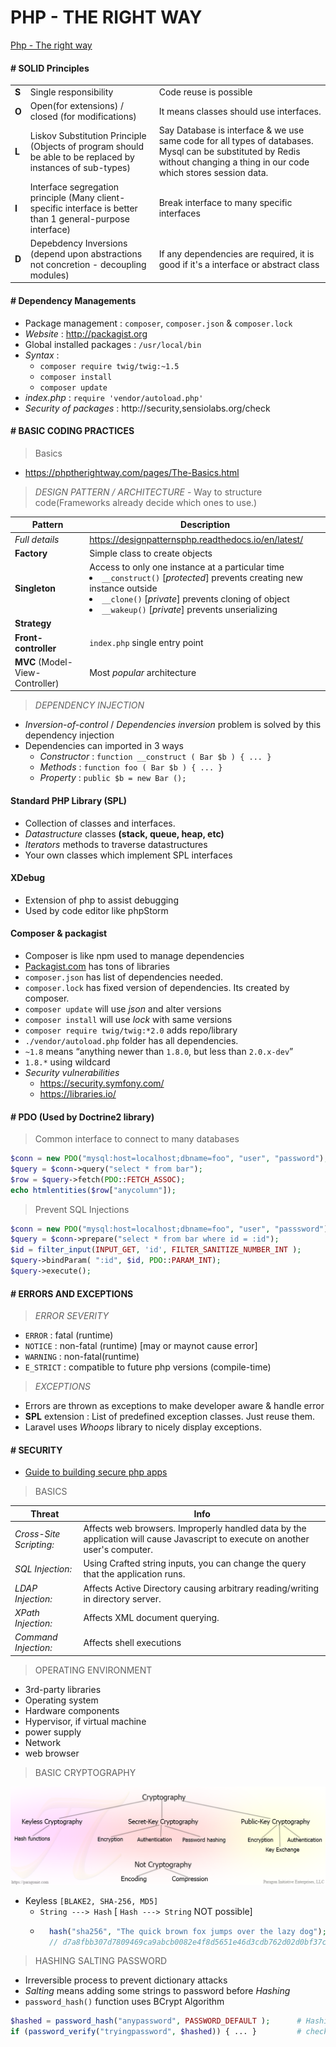 # PHP - THE RIGHT WAY 

[Php - The right way](http://phptherightway.com)

#### # SOLID Principles

| | | |
|-|-|-|
|**S**| Single responsibility|Code reuse is possible|
|**O**| Open(for extensions) / closed (for modifications) |It means classes should use interfaces.|
|**L**| Liskov Substitution Principle (Objects of program should be able to be replaced by instances of sub-types) | Say Database is interface & we use same code for all types of databases. Mysql can be substituted by Redis without changing a thing in our code which stores session data.|
|**I**| Interface segregation principle (Many client-specific interface is better than 1 general-purpose interface) | Break interface to many specific interfaces|
|**D**| Depebdency Inversions (depend upon abstractions not concretion - decoupling modules) | If any dependencies are required, it is good if it's a interface or abstract class|

#### # Dependency Managements

- Package management : `composer`, `composer.json` & `composer.lock`
- *Website* : http://packagist.org
- Global installed packages : `/usr/local/bin`
- *Syntax* : 
    - `composer require twig/twig:~1.5`
    - `composer install` 
    - `composer update`
- *index.php* : `require 'vendor/autoload.php'`
- *Security of packages* : http://security,sensiolabs.org/check

#### # BASIC CODING PRACTICES

> Basics

- https://phptherightway.com/pages/The-Basics.html

> *DESIGN PATTERN / ARCHITECTURE* - Way to structure code(Frameworks already decide which ones to use.)

|Pattern|Description|
|-|-|
|*Full details*|https://designpatternsphp.readthedocs.io/en/latest/|
|**Factory**|Simple class to create objects|
|**Singleton**|Access to only one instance at a particular time <li/>`__construct()` [*protected*] prevents creating new instance outside <li/>`__clone()` [*private*] prevents cloning of object <li/>`__wakeup()` [*private*] prevents unserializing |
|**Strategy**||
|**Front-controller**|`index.php` single entry point|
|**MVC** (Model-View-Controller) | Most *popular* architecture|

> *DEPENDENCY INJECTION*

- *Inversion-of-control* / *Dependencies inversion*  problem is solved by this dependency injection
- Dependencies can imported in 3 ways
    - *Constructor* : `function __construct ( Bar $b ) { ... }`
    - *Methods* : `function foo ( Bar $b ) { ... }`
    - *Property* : `public $b = new Bar ();`

#### Standard PHP Library (SPL)

- Collection of classes and interfaces.
- *Datastructure* classes **(stack, queue, heap, etc)**
- *Iterators* methods to traverse datastructures
- Your own classes which implement SPL interfaces

#### XDebug
- Extension of php to assist debugging
- Used by code editor like phpStorm


#### Composer & packagist
- Composer is like npm used to manage dependencies
- [Packagist.com](https://packagist.org/) has tons of libraries
- `composer.json` has list of dependencies needed.
- `composer.lock` has fixed version of dependencies. Its created by composer.
- `composer update` will use *json* and alter versions
- `composer install` will use *lock* with same versions
- `composer require twig/twig:*2.0` adds repo/library
- `./vendor/autoload.php` folder has all dependencies.
- `~1.8` means “anything newer than `1.8.0`, but less than `2.0.x-dev`”
- `1.8.*` using wildcard
- *Security vulnerabilities*
    - https://security.symfony.com/
    - https://libraries.io/


#### # PDO (Used by Doctrine2 library)

> Common interface to connect to many databases

```php
$conn = new PDO("mysql:host=localhost;dbname=foo", "user", "password");
$query = $conn->query("select * from bar");    
$row = $query->fetch(PDO::FETCH_ASSOC);    
echo htmlentities($row["anycolumn"]);
```

> Prevent SQL Injections

```php
$conn = new PDO("mysql:host=localhost;dbname=foo", "user", "passsword");
$query = $conn->prepare("select * from bar where id = :id");
$id = filter_input(INPUT_GET, 'id', FILTER_SANITIZE_NUMBER_INT );
$query->bindParam( ":id", $id, PDO::PARAM_INT);
$query->execute();
```

#### # ERRORS AND EXCEPTIONS

> *ERROR SEVERITY*
  - `ERROR`  :  fatal (runtime)
  - `NOTICE`  :  non-fatal (runtime) [may or maynot cause error]
  - `WARNING`  :  non-fatal(runtime)
  - `E_STRICT`  :  compatible to future php versions (compile-time)

> *EXCEPTIONS*
  - Errors are thrown as exceptions to make developer aware & handle error
  - **SPL** extension : List of predefined exception classes. Just reuse them.
  - Laravel uses *Whoops* library to nicely display exceptions.

#### # SECURITY

- [Guide to building secure php apps](https://paragonie.com/blog/2017/12/2018-guide-building-secure-php-software)

> BASICS

|Threat| Info|
|-|-|
| *Cross-Site Scripting:* |   Affects web browsers. Improperly handled data by the application will cause Javascript to execute on another user's computer. |
| *SQL Injection:* |   Using Crafted string inputs, you can change the query that the application runs. |
| *LDAP Injection:* |   Affects Active Directory causing arbitrary reading/writing in directory server.|
| *XPath Injection:* |   Affects XML document querying. |
| *Command Injection:* |   Affects shell executions |

> OPERATING ENVIRONMENT

- 3rd-party libraries
- Operating system
- Hardware components
- Hypervisor, if virtual machine
- power supply
- Network
- web browser

> BASIC CRYPTOGRAPHY

![](../images/crypto-categories.png?raw=1)

- Keyless `[BLAKE2, SHA-256, MD5]`
    - `String ---> Hash`  [ `Hash ---> String` NOT possible]
    - ```php
        hash("sha256", "The quick brown fox jumps over the lazy dog");
        // d7a8fbb307d7809469ca9abcb0082e4f8d5651e46d3cdb762d02d0bf37c9e592
        ```

> HASHING SALTING PASSWORD

- Irreversible process to prevent dictionary attacks
- *Salting* means adding some strings to password before *Hashing*
- `password_hash()` function uses BCrypt Algorithm

```php
$hashed = password_hash("anypassword", PASSWORD_DEFAULT );      # Hashing
if (password_verify("tryingpassword", $hashed)) { ... }         # check
```




